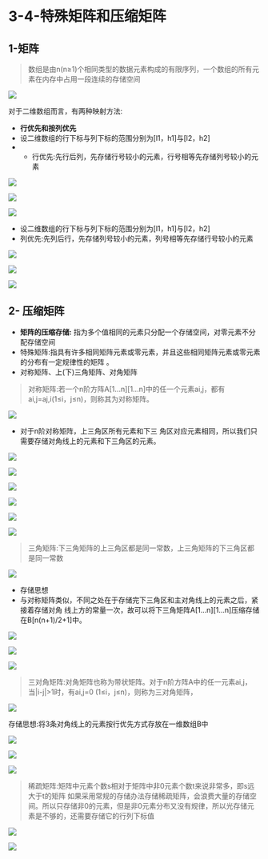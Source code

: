 # 3-4-特殊矩阵和压缩矩阵

## 1-矩阵

> 数组是由n\(n≥1\)个相同类型的数据元素构成的有限序列，一个数组的所有元素在内存中占用一段连续的存储空间

![](../../.gitbook/assets/image%20%2818%29.png)

对于二维数组而言，有两种映射方法:

* **行优先和按列优先**
* 设二维数组的行下标与列下标的范围分别为\[l1，h1\]与\[l2，h2\] 
* * 行优先:先行后列，先存储行号较小的元素，行号相等先存储列号较小的元素

![](../../.gitbook/assets/image%20%2849%29.png)

![](../../.gitbook/assets/image%20%2862%29.png)

![](../../.gitbook/assets/image%20%2823%29.png)

* 设二维数组的行下标与列下标的范围分别为\[l1，h1\]与\[l2，h2\] 
* 列优先:先列后行，先存储列号较小的元素，列号相等先存储行号较小的元素

![](../../.gitbook/assets/image%20%28155%29.png)

![](../../.gitbook/assets/image%20%2869%29.png)

![](../../.gitbook/assets/image%20%28121%29.png)



## 2- 压缩矩阵

* **矩阵的压缩存储:** 指为多个值相同的元素只分配一个存储空间，对零元素不分配存储空间
* 特殊矩阵:指具有许多相同矩阵元素或零元素，并且这些相同矩阵元素或零元素的分布有一定规律性的矩阵 。
* 对称矩阵、上\(下\)三角矩阵、对角矩阵

> 对称矩阵:若一个n阶方阵A\[1...n\]\[1...n\]中的任一个元素ai,j，都有ai,j=aj,i\(1≤i，j≤n\)，则称其为对称矩阵。

![](../../.gitbook/assets/image%20%28177%29.png)

* 对于n阶对称矩阵，上三角区所有元素和下三 角区对应元素相同，所以我们只需要存储对角线上的元素和下三角区的元素。

![](../../.gitbook/assets/image%20%2842%29.png)

![](../../.gitbook/assets/image%20%283%29.png)

![](../../.gitbook/assets/image%20%2882%29.png)

![](../../.gitbook/assets/image%20%2826%29.png)

![](../../.gitbook/assets/image%20%2872%29.png)

![](../../.gitbook/assets/image%20%28148%29.png)



> 三角矩阵:下三角矩阵的上三角区都是同一常数，上三角矩阵的下三角区都是同一常数



![](../../.gitbook/assets/image%20%28198%29.png)

* 存储思想
* 与对称矩阵类似，不同之处在于存储完下三角区和主对角线上的元素之后，紧接着存储对角 线上方的常量一次，故可以将下三角矩阵A\[1...n\]\[1...n\]压缩存储在B\[n\(n+1\)/2+1\]中。

![](../../.gitbook/assets/image%20%28200%29.png)

![](../../.gitbook/assets/image%20%28234%29.png)

![](../../.gitbook/assets/image%20%28137%29.png)



> 三对角矩阵:对角矩阵也称为带状矩阵。对于n阶方阵A中的任一元素ai,j，当\|i-j\|&gt;1时，有ai,j=0 \(1≤i，j≤n\)，则称为三对角矩阵，



![](../../.gitbook/assets/image%20%2887%29.png)

存储思想:将3条对角线上的元素按行优先方式存放在一维数组B中

![](../../.gitbook/assets/image%20%2853%29.png)

![](../../.gitbook/assets/image%20%28203%29.png)

![](../../.gitbook/assets/image%20%28233%29.png)

> 稀疏矩阵:矩阵中元素个数s相对于矩阵中非0元素个数t来说非常多，即s远大于t的矩阵 如果采用常规的存储办法存储稀疏矩阵，会浪费大量的存储空间。所以只存储非0的元素，但是非0元素分布又没有规律，所以光存储元素是不够的，还需要存储它的行列下标值

![](../../.gitbook/assets/image%20%28112%29.png)

![](../../.gitbook/assets/image%20%28247%29.png)

